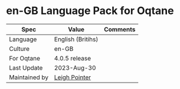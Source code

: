 # en-GB Language Pack for Oqtane

| Spec                | Value                               | Comments
| ------------------- | ----------------------------------- | ------------------- |
| Language            | English (Britihs)
| Culture             | en-GB
| For Oqtane          | 4.0.5 release
| Last Update         | 2023-Aug-30
| Maintained by       | [Leigh Pointer](https://www.studio-elf.net)

